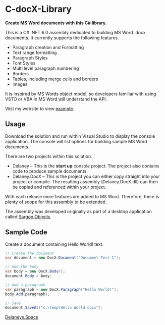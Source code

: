# C-docX-Library
**Create MS Word documents with this C# library.**

This is a C# .NET 6.0 assembly dedicated to building MS Word .docx documents. It currently supports the following features.

- Paragraph creation and Formatting
- Text range formatting
- Paragraph Styles
- Font Styles
- Multi level paragraph numbering
- Borders
- Tables, including merge cells and borders
- Images

It is inspired by MS Words object model, so developers familiar with using VSTO or VBA in MS Word will understand the API.

Viist my website to view [example](https://www.delaneys.space/software/docx?source=github).

## Usage
Download the solution and run within Visual Studio to display the console application. The console will list options for building sample MS Word documents.

There are two projects within this solution.

- Delaney – This is the **start up** console project. The project also contains code to produce sample documents.
- Delaney.DocX – This is the project you can either copy straight into your project or compile. The resulting assembly (Delaney.DocX.dll) can then be copied and referenced within your project.

With each release more features are added to MS Word. Therefore, there is plenty of scope for this assembly to be extended.

The assembly was developed originally as part of a desktop application called [Sargon Objects]( https://www.delaneys.space/software/sargon?source=github).


## Sample Code
Create a document containing Hello World! text.

```c#
// Create the document
var document = new DocX.Document("Document Test 1");

// Add the body
var body = new DocX.Body();
document.Body = body;

// Add a paragraph
var paragraph = new DocX.Paragraph("Hello World!");
body.Add(paragraph);

// Save
document.SaveAs("c:\temp\Hello World.docx");
```
[Delaneys.Space](https://www.delaneys.space?source=github)
